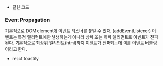 - 클린 코드

### Event Propagation

기본적으로 DOM element에 이벤트 리스너를 붙일 수 있다. (addEventListener) 이벤트는 특정 엘리먼트에만 발생하는게 아니라 상위 또는 하위 엘리먼트로 이벤트가 전파된다. 기본적으로 최상위 엘리먼트(html)까지 이벤트가 전파되는데 이를 이벤트 버블링이라고 한다.

- react toastify

